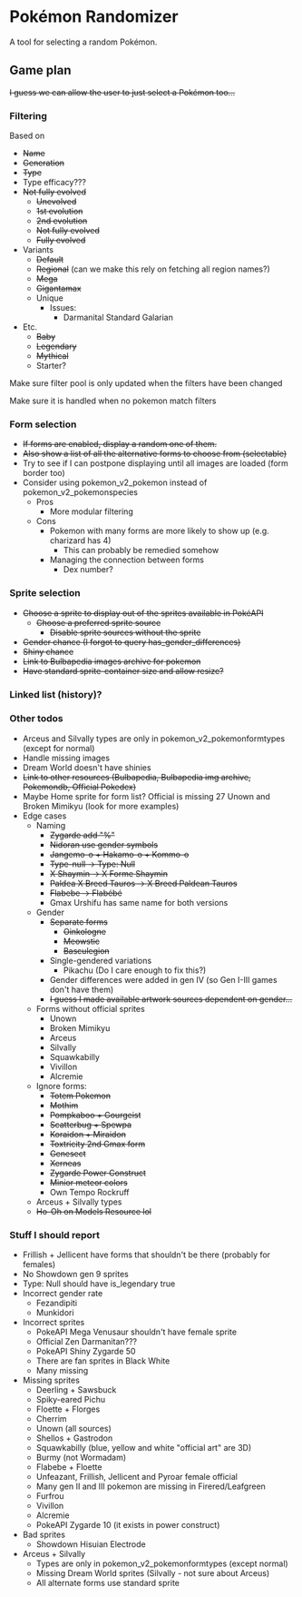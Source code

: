 # Pokémon Randomizer
A tool for selecting a random Pokémon.

## Game plan
~~I guess we can allow the user to just select a Pokémon too...~~

### Filtering
Based on
- ~~Name~~
- ~~Generation~~
- ~~Type~~
- Type efficacy???
- ~~Not fully evolved~~
  - ~~Unevolved~~
  - ~~1st evolution~~
  - ~~2nd evolution~~
  - ~~Not fully evolved~~
  - ~~Fully evolved~~
- Variants
  - ~~Default~~
  - ~~Regional~~ (can we make this rely on fetching all region names?)
  - ~~Mega~~
  - ~~Gigantamax~~
  - Unique
    - Issues:
      - Darmanital Standard Galarian
- Etc.
  - ~~Baby~~
  - ~~Legendary~~
  - ~~Mythical~~
  - Starter?

Make sure filter pool is only updated when the filters have been changed

Make sure it is handled when no pokemon match filters

### Form selection
- ~~If forms are enabled, display a random one of them.~~
- ~~Also show a list of all the alternative forms to choose from (selectable)~~
- Try to see if I can postpone displaying until all images are loaded (form border too)
- Consider using pokemon_v2_pokemon instead of pokemon_v2_pokemonspecies
  - Pros
    - More modular filtering
  - Cons
    - Pokemon with many forms are more likely to show up (e.g. charizard has 4)
      - This can probably be remedied somehow
    - Managing the connection between forms
      - Dex number?

### Sprite selection
- ~~Choose a sprite to display out of the sprites available in PokéAPI~~
  - ~~Choose a preferred sprite source~~
    - ~~Disable sprite sources without the sprite~~
- ~~Gender chance (I forgot to query has_gender_differences)~~
- ~~Shiny chance~~
- ~~Link to Bulbapedia images archive for pokemon~~
- ~~Have standard sprite-container size and allow resize?~~

### Linked list (history)?

### Other todos
- Arceus and Silvally types are only in pokemon_v2_pokemonformtypes (except for normal)
- Handle missing images
- Dream World doesn't have shinies
- ~~Link to other resources (Bulbapedia, Bulbapedia img archive, Pokemondb, Official Pokedex)~~
- Maybe Home sprite for form list? Official is missing 27 Unown and Broken Mimikyu (look for more examples)
- Edge cases
  - Naming
    - ~~Zygarde add "%"~~
    - ~~Nidoran use gender symbols~~
    - ~~Jangemo-o + Hakamo-o + Kommo-o~~
    - ~~Type-null -> Type: Null~~
    - ~~X Shaymin -> X Forme Shaymin~~
    - ~~Paldea X Breed Tauros -> X Breed Paldean Tauros~~
    - ~~Flabebe -> Flabébé~~
    - Gmax Urshifu has same name for both versions
  - Gender
    - ~~Separate forms~~
      - ~~Oinkologne~~
      - ~~Meowstic~~
      - ~~Basculegion~~
    - Single-gendered variations
      - Pikachu (Do I care enough to fix this?)
    - Gender differences were added in gen IV (so Gen I-III games don't have them)
    - ~~I guess I made available artwork sources dependent on gender...~~
  - Forms without official sprites
    - Unown
    - Broken Mimikyu
    - Arceus
    - Silvally
    - Squawkabilly
    - Vivillon
    - Alcremie
  - Ignore forms:
    - ~~Totem Pokemon~~
    - ~~Mothim~~
    - ~~Pompkaboo + Gourgeist~~
    - ~~Scatterbug + Spewpa~~
    - ~~Koraidon + Miraidon~~
    - ~~Toxtricity 2nd Gmax form~~
    - ~~Genesect~~
    - ~~Xerneas~~
    - ~~Zygarde Power Construct~~
    - ~~Minior meteor colors~~
    - Own Tempo Rockruff
  - Arceus + Silvally types
  - ~~Ho-Oh on Models Resource lol~~

### Stuff I should report
- Frillish + Jellicent have forms that shouldn't be there (probably for females)
- No Showdown gen 9 sprites
- Type: Null should have is_legendary true
- Incorrect gender rate
  - Fezandipiti
  - Munkidori
- Incorrect sprites
  - PokeAPI Mega Venusaur shouldn't have female sprite
  - Official Zen Darmanitan???
  - PokeAPI Shiny Zygarde 50
  - There are fan sprites in Black White
  - Many missing 
- Missing sprites
  - Deerling + Sawsbuck
  - Spiky-eared Pichu
  - Floette + Florges
  - Cherrim 
  - Unown (all sources)
  - Shellos + Gastrodon
  - Squawkabilly (blue, yellow and white "official art" are 3D)
  - Burmy (not Wormadam)
  - Flabebe + Floette
  - Unfeazant, Frillish, Jellicent and Pyroar female official
  - Many gen II and III pokemon are missing in Firered/Leafgreen
  - Furfrou
  - Vivillon
  - Alcremie
  - PokeAPI Zygarde 10 (it exists in power construct)
- Bad sprites
  - Showdown Hisuian Electrode
- Arceus + Silvally
  - Types are only in pokemon_v2_pokemonformtypes (except normal)
  - Missing Dream World sprites (Silvally - not sure about Arceus)
  - All alternate forms use standard sprite